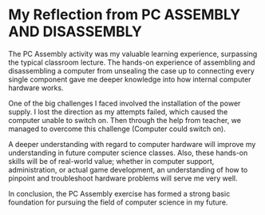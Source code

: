 # My Reflection from PC ASSEMBLY AND DISASSEMBLY

The PC Assembly activity was my valuable learning experience, surpassing the typical classroom lecture. The hands-on experience of assembling and disassembling a computer from unsealing the case up to connecting every single component gave me deeper knowledge into how internal computer hardware works.

One of the big challenges I faced involved the installation of the power supply. I lost the direction as my attempts failed, which caused the computer unable to switch on. Then through the help from teacher, we managed to overcome this challenge (Computer could switch on). 

A deeper understanding with regard to computer hardware will improve my understanding in future computer science classes. Also, these hands-on skills will be of real-world value; whether in computer support, administration, or actual game development, an understanding of how to pinpoint and troubleshoot hardware problems will serve me very well.

In conclusion, the PC Assembly exercise has formed a strong basic foundation for pursuing the field of computer science in my future.

